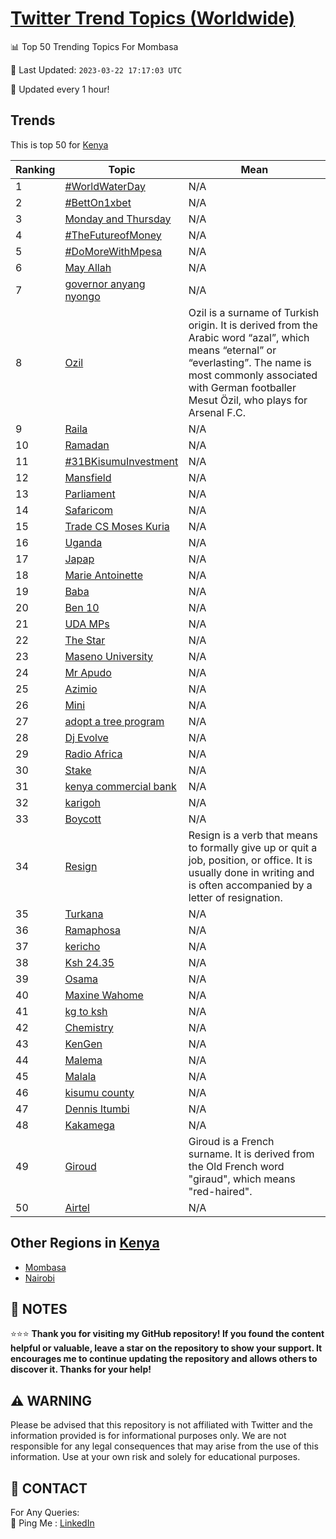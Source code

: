 [Twitter Trend Topics (Worldwide)](https://github.com/ErcinDedeoglu/Twitter-Trend-Topics)
==========


📊 Top 50 Trending Topics For Mombasa

📆 Last Updated: `2023-03-22 17:17:03 UTC`

🔧 Updated every 1 hour!


## Trends

This is top 50 for [Kenya](</Kenya>)

| Ranking | Topic | Mean |
| ------- | ------------ | ------------ |
| 1 | [#WorldWaterDay](http://twitter.com/search?q=%23WorldWaterDay) | N/A |
| 2 | [#BettOn1xbet](http://twitter.com/search?q=%23BettOn1xbet) | N/A |
| 3 | [Monday and Thursday](http://twitter.com/search?q=Monday+and+Thursday) | N/A |
| 4 | [#TheFutureofMoney](http://twitter.com/search?q=%23TheFutureofMoney) | N/A |
| 5 | [#DoMoreWithMpesa](http://twitter.com/search?q=%23DoMoreWithMpesa) | N/A |
| 6 | [May Allah](http://twitter.com/search?q=May+Allah) | N/A |
| 7 | [governor anyang nyongo](http://twitter.com/search?q=governor+anyang+nyongo) | N/A |
| 8 | [Ozil](http://twitter.com/search?q=Ozil) | Ozil is a surname of Turkish origin. It is derived from the Arabic word “azal”, which means “eternal” or “everlasting”. The name is most commonly associated with German footballer Mesut Özil, who plays for Arsenal F.C. |
| 9 | [Raila](http://twitter.com/search?q=Raila) | N/A |
| 10 | [Ramadan](http://twitter.com/search?q=Ramadan) | N/A |
| 11 | [#31BKisumuInvestment](http://twitter.com/search?q=%2331BKisumuInvestment) | N/A |
| 12 | [Mansfield](http://twitter.com/search?q=Mansfield) | N/A |
| 13 | [Parliament](http://twitter.com/search?q=Parliament) | N/A |
| 14 | [Safaricom](http://twitter.com/search?q=Safaricom) | N/A |
| 15 | [Trade CS Moses Kuria](http://twitter.com/search?q=Trade+CS+Moses+Kuria) | N/A |
| 16 | [Uganda](http://twitter.com/search?q=Uganda) | N/A |
| 17 | [Japap](http://twitter.com/search?q=Japap) | N/A |
| 18 | [Marie Antoinette](http://twitter.com/search?q=Marie+Antoinette) | N/A |
| 19 | [Baba](http://twitter.com/search?q=Baba) | N/A |
| 20 | [Ben 10](http://twitter.com/search?q=Ben+10) | N/A |
| 21 | [UDA MPs](http://twitter.com/search?q=UDA+MPs) | N/A |
| 22 | [The Star](http://twitter.com/search?q=The+Star) | N/A |
| 23 | [Maseno University](http://twitter.com/search?q=Maseno+University) | N/A |
| 24 | [Mr Apudo](http://twitter.com/search?q=Mr+Apudo) | N/A |
| 25 | [Azimio](http://twitter.com/search?q=Azimio) | N/A |
| 26 | [Mini](http://twitter.com/search?q=Mini) | N/A |
| 27 | [adopt a tree program](http://twitter.com/search?q=adopt+a+tree+program) | N/A |
| 28 | [Dj Evolve](http://twitter.com/search?q=Dj+Evolve) | N/A |
| 29 | [Radio Africa](http://twitter.com/search?q=Radio+Africa) | N/A |
| 30 | [Stake](http://twitter.com/search?q=Stake) | N/A |
| 31 | [kenya commercial bank](http://twitter.com/search?q=kenya+commercial+bank) | N/A |
| 32 | [karigoh](http://twitter.com/search?q=karigoh) | N/A |
| 33 | [Boycott](http://twitter.com/search?q=Boycott) | N/A |
| 34 | [Resign](http://twitter.com/search?q=Resign) | Resign is a verb that means to formally give up or quit a job, position, or office. It is usually done in writing and is often accompanied by a letter of resignation. |
| 35 | [Turkana](http://twitter.com/search?q=Turkana) | N/A |
| 36 | [Ramaphosa](http://twitter.com/search?q=Ramaphosa) | N/A |
| 37 | [kericho](http://twitter.com/search?q=kericho) | N/A |
| 38 | [Ksh 24.35](http://twitter.com/search?q=Ksh+24.35) | N/A |
| 39 | [Osama](http://twitter.com/search?q=Osama) | N/A |
| 40 | [Maxine Wahome](http://twitter.com/search?q=Maxine+Wahome) | N/A |
| 41 | [kg to ksh](http://twitter.com/search?q=kg+to+ksh) | N/A |
| 42 | [Chemistry](http://twitter.com/search?q=Chemistry) | N/A |
| 43 | [KenGen](http://twitter.com/search?q=KenGen) | N/A |
| 44 | [Malema](http://twitter.com/search?q=Malema) | N/A |
| 45 | [Malala](http://twitter.com/search?q=Malala) | N/A |
| 46 | [kisumu county](http://twitter.com/search?q=kisumu+county) | N/A |
| 47 | [Dennis Itumbi](http://twitter.com/search?q=Dennis+Itumbi) | N/A |
| 48 | [Kakamega](http://twitter.com/search?q=Kakamega) | N/A |
| 49 | [Giroud](http://twitter.com/search?q=Giroud) | Giroud is a French surname. It is derived from the Old French word "giraud", which means "red-haired". |
| 50 | [Airtel](http://twitter.com/search?q=Airtel) | N/A |



## Other Regions in [Kenya](</Kenya>)

* [Mombasa](</Kenya/Mombasa.md>)
* [Nairobi](</Kenya/Nairobi.md>)



## 📝 NOTES

⭐⭐⭐ **Thank you for visiting my GitHub repository! If you found the content helpful or valuable, leave a star on the repository to show your support. It encourages me to continue updating the repository and allows others to discover it. Thanks for your help!**


## ⚠️ WARNING

Please be advised that this repository is not affiliated with Twitter and the information provided is for informational purposes only. We are not responsible for any legal consequences that may arise from the use of this information. Use at your own risk and solely for educational purposes.


## 📨 CONTACT

 For Any Queries:  
            🏓 Ping Me : [LinkedIn](https://www.linkedin.com/in/ercindedeoglu/)
